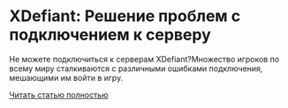 # XDefiant: Решение проблем с подключением к серверу



Не можете подключиться к серверам XDefiant?Множество игроков по всему миру сталкиваются с различными ошибками подключения, мешающими им войти в игру.

[Читать статью полностью](https://xyberbara.com/gaming/cant-connect-to-server-xdefiant/)
